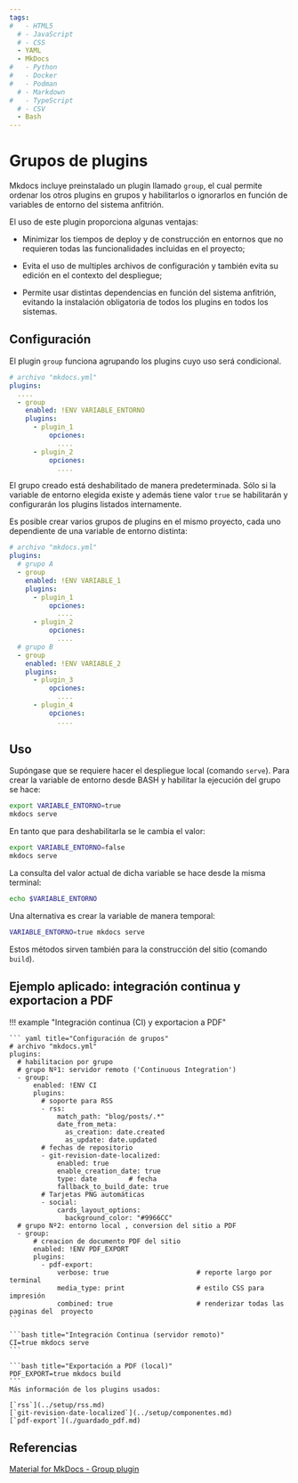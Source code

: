 ```yaml
---
tags:
#   - HTML5
  # - JavaScript
  # - CSS
  - YAML
  - MkDocs
#   - Python
#   - Docker
#   - Podman
  # - Markdown
#   - TypeScript
  # - CSV
  - Bash
---
```




# Grupos de plugins


Mkdocs incluye preinstalado un plugin llamado `group`, el cual permite ordenar los otros plugins en grupos y habilitarlos o ignorarlos en función de variables de entorno del sistema anfitrión.

El uso de este plugin proporciona algunas ventajas:

- Minimizar los tiempos de deploy y de construcción en entornos que no requieren todas las funcionalidades incluidas en el proyecto;

- Evita el uso de multiples archivos de configuración y también evita su edición en el contexto del despliegue;

- Permite usar distintas dependencias en función del sistema anfitrión, evitando la instalación obligatoria de todos los plugins en todos los sistemas. 



## Configuración

El plugin `group` funciona agrupando los plugins cuyo uso será condicional. 

``` yaml title="Agrupamiento de plugins" 
# archivo "mkdocs.yml"
plugins:
  ....
  - group
    enabled: !ENV VARIABLE_ENTORNO
    plugins:
      - plugin_1
          opciones:
            ....
      - plugin_2
          opciones:
            ....
``` 

El grupo creado está deshabilitado de manera predeterminada. 
Sólo si la variable de entorno elegida existe y además tiene valor `true` se habilitarán y configurarán los plugins listados internamente.


Es posible crear varios grupos de plugins en el mismo proyecto, cada uno dependiente de una variable de entorno distinta:

``` yaml title="Agrupamiento de plugins - múltiples grupos" 
# archivo "mkdocs.yml"
plugins:
  # grupo A
  - group
    enabled: !ENV VARIABLE_1
    plugins:
      - plugin_1
          opciones:
            ....
      - plugin_2
          opciones:
            ....
  # grupo B
  - group
    enabled: !ENV VARIABLE_2
    plugins:
      - plugin_3
          opciones:
            ....
      - plugin_4
          opciones:
            ....
``` 



## Uso

Supóngase que se requiere hacer el despliegue local (comando `serve`).
Para crear la variable de entorno desde BASH y habilitar la ejecución del grupo se hace:

```bash title="Variable de entorno - Habilitación"
export VARIABLE_ENTORNO=true
mkdocs serve
```

En tanto que para deshabilitarla se le cambia el valor:


```bash title="Variable de entorno - Deshabilitación"
export VARIABLE_ENTORNO=false
mkdocs serve
```

La consulta del valor actual de dicha variable se hace desde la misma terminal:

```bash title="Variable de entorno - Consulta"
echo $VARIABLE_ENTORNO
```

Una alternativa es crear la variable de manera temporal:

```bash title="Variable de entorno - Habilitación temporal"
VARIABLE_ENTORNO=true mkdocs serve
```

Estos métodos sirven también para la construcción del sitio (comando `build`).


## Ejemplo aplicado: integración continua y exportacion a PDF

!!! example "Integración continua (CI) y exportacion a PDF"

    ``` yaml title="Configuración de grupos"
    # archivo "mkdocs.yml"
    plugins:
      # habilitacion por grupo 
      # grupo Nº1: servidor remoto ('Continuous Integration')
      - group:
          enabled: !ENV CI
          plugins:
            # soporte para RSS
            - rss:
                match_path: "blog/posts/.*"
                date_from_meta:
                  as_creation: date.created
                  as_update: date.updated
            # fechas de repositorio
            - git-revision-date-localized:
                enabled: true
                enable_creation_date: true
                type: date        # fecha
                fallback_to_build_date: true
            # Tarjetas PNG automáticas 
            - social:
                cards_layout_options:
                  background_color: "#9966CC"  
      # grupo Nº2: entorno local , conversion del sitio a PDF
      - group:  
          # creacion de documento PDF del sitio
          enabled: !ENV PDF_EXPORT
          plugins:
            - pdf-export:
                verbose: true                      # reporte largo por terminal 
                media_type: print                  # estilo CSS para impresión
                combined: true                     # renderizar todas las paginas del  proyecto
    ``` 

    ```bash title="Integración Continua (servidor remoto)"
    CI=true mkdocs serve
    ```

    ```bash title="Exportación a PDF (local)"
    PDF_EXPORT=true mkdocs build
    ```
    Más información de los plugins usados:

    [`rss`](../setup/rss.md) 
    [`git-revision-date-localized`](../setup/componentes.md) 
    [`pdf-export`](./guardado_pdf.md)



## Referencias

[Material for MkDocs - Group plugin](https://squidfunk.github.io/mkdocs-material/plugins/group/)